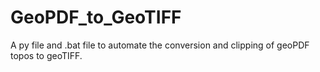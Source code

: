 GeoPDF_to_GeoTIFF
=================

A py file and .bat file to automate the conversion and clipping of geoPDF topos to geoTIFF.
